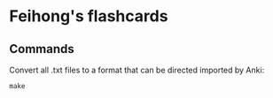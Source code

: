 # Feihong's flashcards

## Commands

Convert all .txt files to a format that can be directed imported by Anki:

    make
